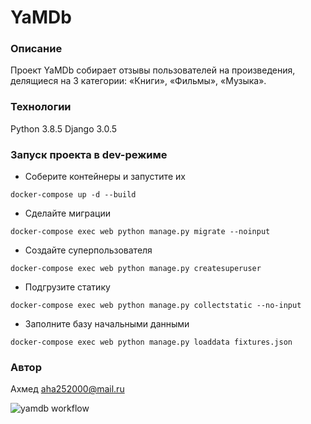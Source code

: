 # YaMDb
### Описание
Проект YaMDb собирает отзывы пользователей на произведения, делящиеся на 3 категории: «Книги», «Фильмы», «Музыка».
### Технологии
Python 3.8.5
Django 3.0.5
### Запуск проекта в dev-режиме
- Соберите контейнеры и запустите их
```
docker-compose up -d --build
```
- Сделайте миграции
```
docker-compose exec web python manage.py migrate --noinput
``` 
- Создайте суперпользователя
```
docker-compose exec web python manage.py createsuperuser
``` 
- Подгрузите статику
```
docker-compose exec web python manage.py collectstatic --no-input
``` 
- Заполните базу начальными данными
``` 
docker-compose exec web python manage.py loaddata fixtures.json 
``` 
### Автор
Ахмед aha252000@mail.ru

![yamdb workflow](https://github.com/gibby25/yamdb_final/actions/workflows/yamdb_workflow.yaml/badge.svg)
